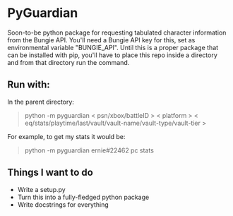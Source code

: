 # PyGuardian

Soon-to-be python package for requesting tabulated character information from the Bungie API. You'll need a Bungie API key for this, set as environmental variable "BUNGIE_API". Until this is a proper package that can be installed with pip, you'll have to place this repo inside a directory and from that directory run the command.

## Run with:

In the parent directory:

> python -m pyguardian < psn/xbox/battleID > < platform > < eq/stats/playtime/last/vault/vault-name/vault-type/vault-tier >

For example, to get my stats it would be:

> python -m pyguardian ernie#22462 pc stats

## Things I want to do

* Write a setup.py
* Turn this into a fully-fledged python package
* Write docstrings for everything
